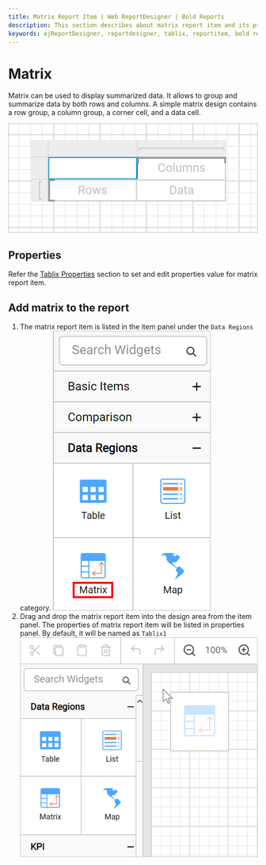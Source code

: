 ```yaml
---
title: Matrix Report Item | Web ReportDesigner | Bold Reports
description: This section describes about matrix report item and its properties to design a report using matrix in Bold Report Designer
keywords: ejReportDesigner, reportdesigner, tablix, reportitem, bold reports, documentation, help, ej, user guide, demo, samples, bold reports, bold reporting
---
```


# Matrix

Matrix can be used to display summarized data. It allows to group and summarize data by both rows and columns. A simple matrix design contains a row group, a column group, a corner cell, and a data cell.

![Matrix simple design](/static/assets/on-premise/images/report-designer/report-items/matrix/initial-matrix-design.png '#width=315px')

## Properties

Refer the [Tablix Properties](./../../report-items/tablix/) section to set and edit properties value for matrix report item.

## Add matrix to the report

1. The matrix report item is listed in the item panel under the `Data Regions` category.
   ![Matrix listed in item panel](/static/assets/on-premise/images/report-designer/report-items/matrix/item-panel-view.png '#width=195px')
2. Drag and drop the matrix report item into the design area from the item panel. The properties of matrix report item will be listed in properties panel. By default, it will be named as `Tablix1`
   ![Drag and drop tablix report item into design area](/static/assets/on-premise/images/report-designer/report-items/matrix/drag-and-drop-matrix.png '#width=385px')